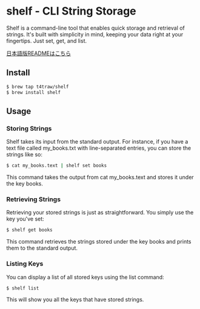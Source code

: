 # shelf - CLI String Storage

Shelf is a command-line tool that enables quick storage and retrieval of strings. It's built with simplicity in mind, keeping your data right at your fingertips. Just set, get, and list.

[日本語版READMEはこちら](README_ja.md)

## Install

```sh
$ brew tap t4traw/shelf
$ brew install shelf
```

## Usage

### Storing Strings

Shelf takes its input from the standard output. For instance, if you have a text file called my_books.txt with line-separated entries, you can store the strings like so:

```sh
$ cat my_books.text | shelf set books
```

This command takes the output from cat my_books.text and stores it under the key books.

### Retrieving Strings

Retrieving your stored strings is just as straightforward. You simply use the key you've set:

```sh
$ shelf get books
```

This command retrieves the strings stored under the key books and prints them to the standard output.

### Listing Keys

You can display a list of all stored keys using the list command:

```sh
$ shelf list
```

This will show you all the keys that have stored strings.
